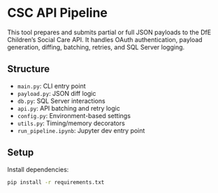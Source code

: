 # CSC API Pipeline

This tool prepares and submits partial or full JSON payloads to the DfE Children’s Social Care API. It handles OAuth authentication, payload generation, diffing, batching, retries, and SQL Server logging.

## Structure

- `main.py`: CLI entry point
- `payload.py`: JSON diff logic
- `db.py`: SQL Server interactions
- `api.py`: API batching and retry logic
- `config.py`: Environment-based settings
- `utils.py`: Timing/memory decorators
- `run_pipeline.ipynb`: Jupyter dev entry point

## Setup

Install dependencies:

```bash
pip install -r requirements.txt
